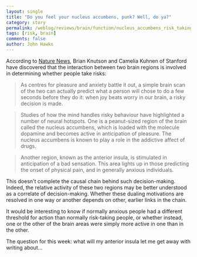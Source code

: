 ```yaml
---
layout: single 
title: "Do you feel your nucleus accumbens, punk? Well, do ya?" 
category: story
permalink: /weblog/reviews/brain/function/nucleus_accumbens_risk_taking_2005.html
tags: [risk, brain] 
comments: false 
author: John Hawks 
---
```



<p>
According to <a href="http://www.nature.com/news/2005/050829/full/050829-12.html">Nature News</a>, Brian Knutson and Camelia Kuhnen of Stanford have discovered that the interaction between two brain regions is involved in determining whether people take risks: 
</p>

<blockquote>As centres for pleasure and anxiety battle it out, a simple brain scan of the two can actually predict what a person will chose to do a few seconds before they do it: when joy beats worry in our brain, a risky decision is made.</blockquote>

<blockquote>Studies of how the mind handles risky behaviour have highlighted a number of neural hotspots. One is a peanut-sized region of the brain called the nucleus accumbens, which is loaded with the molecule dopamine and becomes active in anticipation of pleasure. The nucleus accumbens is known to play a role in the addictive affect of drugs.</blockquote>

<blockquote>Another region, known as the anterior insula, is stimulated in anticipation of a bad sensation. This area lights up in those predicting the onset of physical pain, and in generally anxious individuals.</blockquote>

<p>
This doesn't complete the causal chain behind such decision-making. Indeed, the relative activity of these two regions may be better understood as a correlate of decision-making. Whether these dualing motivations are resolved in one way or another depends on other, earlier links in the chain. 
</p>

<p>
It would be interesting to know if normally anxious people had a different threshold for action than normally risk-taking people, or whether instead, one or the other of the brain areas were simply more active in one than in the other. 
</p>

<p>
The question for this week: what will my anterior insula let me get away with writing about...
</p>

